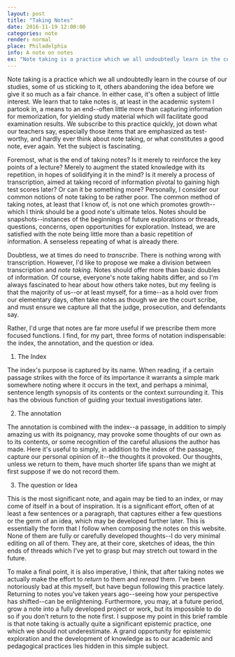 ```yaml
---
layout: post
title: "Taking Notes"
date: 2016-11-19 12:00:00
categories: note 
render: normal
place: Philadelphia
info: A note on notes
ex: "Note taking is a practice which we all undoubtedly learn in the course of our studies, some of us sticking to it, others abandoning the idea before we give it so much as a fair chance. In either case, it's often a subject of little interest. We learn that to take notes is, at least in the academic system I partook in, a means to an end--often little more than capturing information for memorization, for yielding study material which will facilitate good examination results. We subscribe to this practice quickly, jot down what our teachers say, especially those items that are emphasized as test-worthy, and hardly ever think about note taking, or what constitutes a good note, ever again. Yet the subject is fascinating. "
---
```


Note taking is a practice which we all undoubtedly learn in the course of our studies, some of us sticking to it, others abandoning the idea before we give it so much as a fair chance. In either case, it's often a subject of little interest. We learn that to take notes is, at least in the academic system I partook in, a means to an end--often little more than capturing information for memorization, for yielding study material which will facilitate good examination results. We subscribe to this practice quickly, jot down what our teachers say, especially those items that are emphasized as test-worthy, and hardly ever think about note taking, or what constitutes a good note, ever again. Yet the subject is fascinating. 

Foremost, what is the end of taking notes? Is it merely to reinforce the key points of a lecture? Merely to augment the stated knowledge with its repetition, in hopes of solidifying it in the mind? Is it merely a process of transcription, aimed at taking record of information pivotal to gaining high test scores later? Or can it be something more? Personally, I consider our common notions of note taking to be rather poor. The common method of taking notes, at least that I know of, is not one which promotes growth--which I think should be a good note's ultimate telos. Notes should be snapshots--instances of the beginnings of future explorations or threads, questions, concerns, open opportunities for exploration. Instead, we are satisfied with the note being little more than a basic repetition of information. A senseless repeating of what is already there. 

Doubtless, we at times do need to *transcribe*. There is nothing wrong with transcription. However, I'd like to propose we make a division between transcription and *note taking*. Notes should offer more than basic doubles of information. Of course, everyone's note taking habits differ, and so I'm always fascinated to hear about how others take notes, but my feeling is that the majority of us--or at least myself, for a time--as a hold over from our elementary days, often take notes as though we are the court scribe, and must ensure we capture all that the judge, prosecution, and defendants say. 

Rather, I'd urge that notes are far more useful if we prescribe them more focused functions. I find, for my part, three forms of notation indispensable: the index, the annotation, and the question or idea. 

1. The Index

The index's purpose is captured by its name. When reading, if a certain passage strikes with the force of its importance it warrants a simple mark somewhere noting where it occurs in the text, and perhaps a minimal, sentence length synopsis of its contents or the context surrounding it. This has the obvious function of guiding your textual investigations later.

2. The annotation 

The annotation is combined with the index--a passage, in addition to simply amazing us with its poignancy, may provoke some thoughts of our own as to its contents, or some recognition of the careful allusions the author has made. Here it's useful to simply, in addition to the index of the passage, capture our personal opinion of it--the thoughts it provoked. Our thoughts, unless we return to them, have much shorter life spans than we might at first suppose if we do not record them. 

3. The question or Idea

This is the most significant note, and again may be tied to an index, or may come of itself in a bout of inspiration. It is a significant effort, often of at least a few sentences or a paragraph, that captures either a few questions or the germ of an idea, which may be developed further later. This is essentially the form that I follow when composing the notes on this website. None of them are fully or carefully developed thoughts--I do very minimal editing on all of them. They are, at their core, sketches of ideas, the thin ends of threads which I've yet to grasp but may stretch out toward in the future. 

To make a final point, it is also imperative, I think, that after taking notes we actually make the effort to *return* to them and *reread* them. I've been notoriously bad at this myself, but have begun following this practice lately. Returning to notes you've taken years ago--seeing how your perspective has shifted--can be enlightening. Furthermore, you may, at a future period, grow a note into a fully developed project or work, but its impossible to do so if you don't return to the note first. I suppose my point in this brief ramble is that note taking is actually quite a significant epistemic practice, one which we should not underestimate. A grand opportunity for epistemic exploration and the development of knowledge as to our academic and pedagogical practices lies hidden in this simple subject. 